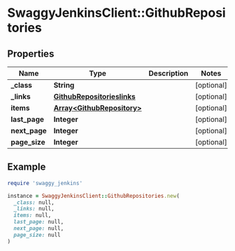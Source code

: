 # SwaggyJenkinsClient::GithubRepositories

## Properties

| Name | Type | Description | Notes |
| ---- | ---- | ----------- | ----- |
| **_class** | **String** |  | [optional] |
| **_links** | [**GithubRepositorieslinks**](GithubRepositorieslinks.md) |  | [optional] |
| **items** | [**Array&lt;GithubRepository&gt;**](GithubRepository.md) |  | [optional] |
| **last_page** | **Integer** |  | [optional] |
| **next_page** | **Integer** |  | [optional] |
| **page_size** | **Integer** |  | [optional] |

## Example

```ruby
require 'swaggy_jenkins'

instance = SwaggyJenkinsClient::GithubRepositories.new(
  _class: null,
  _links: null,
  items: null,
  last_page: null,
  next_page: null,
  page_size: null
)
```

